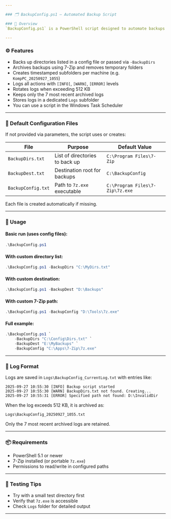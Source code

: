 ```yaml
---

### 🗂️ BackupConfig.ps1 — Automated Backup Script

### 📌 Overview
`BackupConfig.ps1` is a PowerShell script designed to automate backups of selected directories using 7-Zip. It supports configuration via text files or command-line parameters, and includes archive rotation, and cleanup of old logs.

---
```


### ⚙️ Features
- Backs up directories listed in a config file or passed via `-BackupDirs`
- Archives backups using 7-Zip and removes temporary folders
- Creates timestamped subfolders per machine (e.g. `KompPC_20250927_1055`)
- Logs all actions with `[INFO]`, `[WARN]`, `[ERROR]` levels
- Rotates logs when exceeding 512 KB
- Keeps only the 7 most recent archived logs
- Stores logs in a dedicated `Logs` subfolder
- You can use a script in the Windows Task Scheduler

---

### 📁 Default Configuration Files
If not provided via parameters, the script uses or creates:

| File              | Purpose                                | Default Value                          |
|-------------------|----------------------------------------|----------------------------------------|
| `BackupDirs.txt`  | List of directories to back up         | `C:\Program Files\7-Zip`               |
| `BackupDest.txt`  | Destination root for backups           | `C:\BackupConfig`                      |
| `BackupConfig.txt`| Path to `7z.exe` executable            | `C:\Program Files\7-Zip\7z.exe`        |

Each file is created automatically if missing.

---

### 🚀 Usage

#### Basic run (uses config files):
```powershell
.\BackupConfig.ps1
```

#### With custom directory list:
```powershell
.\BackupConfig.ps1 -BackupDirs "C:\MyDirs.txt"
```

#### With custom destination:
```powershell
.\BackupConfig.ps1 -BackupDest "D:\Backups"
```

#### With custom 7-Zip path:
```powershell
.\BackupConfig.ps1 -BackupConfig "D:\Tools\7z.exe"
```

#### Full example:
```powershell
.\BackupConfig.ps1 `
    -BackupDirs "C:\Config\Dirs.txt" `
    -BackupDest "E:\MyBackups" `
    -BackupConfig "C:\Apps\7-Zip\7z.exe"
```

---

### 📄 Log Format

Logs are saved in `Logs\BackupConfig_CurrentLog.txt` with entries like:

```
2025-09-27 10:55:30 [INFO] Backup script started
2025-09-27 10:55:30 [WARN] BackupDirs.txt not found. Creating...
2025-09-27 10:55:31 [ERROR] Specified path not found: D:\InvalidDir
```

When the log exceeds 512 KB, it is archived as:
```
Logs\BackupConfig_20250927_1055.txt
```

Only the 7 most recent archived logs are retained.

---

### 📦 Requirements
- PowerShell 5.1 or newer
- 7-Zip installed (or portable `7z.exe`)
- Permissions to read/write in configured paths

---

### 🧪 Testing Tips
- Try with a small test directory first
- Verify that `7z.exe` is accessible
- Check `Logs` folder for detailed output

---
